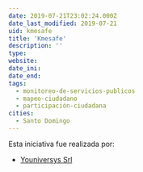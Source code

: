 ```yaml
---
date: 2019-07-21T23:02:24.000Z
date_last_modified: 2019-07-21
uid: kmesafe
title: 'Kmesafe'
description: ''
type: 
website: 
date_ini: 
date_end: 
tags:
  - monitoreo-de-servicios-publicos
  - mapeo-ciudadano
  - participación-ciudadana
cities: 
  - Santo Domingo
---
```


Esta iniciativa fue realizada por:

- [Youniversys Srl](/organizaciones/youniversys-srl)
